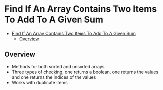 # Find If An Array Contains Two Items To Add To A Given Sum

- [Find If An Array Contains Two Items To Add To A Given Sum](#find-if-an-array-contains-two-items-to-add-to-a-given-sum)
  - [Overview](#overview)


## Overview

- Methods for both sorted and unsorted arrays
- Three types of checking, one returns a boolean, one returns the values and one returns the indices of the values
- Works with duplicate items